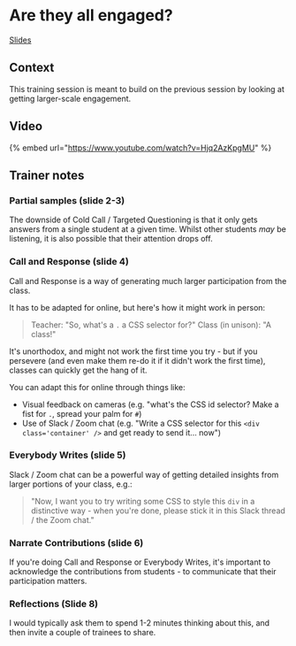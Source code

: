 # Are they all engaged?

[Slides](https://docs.google.com/presentation/d/1SZTGVjvDeN-L2J7Z7T1WCwOY0CaDXIrDy51OpBCiwPk/edit?usp=sharing)

## Context

This training session is meant to build on the previous session by looking at getting larger-scale engagement.

## Video

{% embed url="https://www.youtube.com/watch?v=Hjq2AzKpgMU" %}

## Trainer notes

### Partial samples (slide 2-3)

The downside of Cold Call / Targeted Questioning is that it only gets answers from a single student at a given time. Whilst other students _may_ be listening, it is also possible that their attention drops off.

### Call and Response (slide 4)

Call and Response is a way of generating much larger participation from the class.

It has to be adapted for online, but here's how it might work in person:

> Teacher: "So, what's a `.` a CSS selector for?" Class (in unison): "A class!"

It's unorthodox, and might not work the first time you try - but if you persevere (and even make them re-do it if it didn't work the first time), classes can quickly get the hang of it.

You can adapt this for online through things like:

* Visual feedback on cameras (e.g. "what's the CSS id selector? Make a fist for `.`, spread your palm for `#`)
* Use of Slack / Zoom chat (e.g. "Write a CSS selector for this `<div class='container' />` and get ready to send it... now")

### Everybody Writes (slide 5)

Slack / Zoom chat can be a powerful way of getting detailed insights from larger portions of your class, e.g.:

> "Now, I want you to try writing some CSS to style this `div` in a distinctive way - when you're done, please stick it in this Slack thread / the Zoom chat."

### Narrate Contributions (slide 6)

If you're doing Call and Response or Everybody Writes, it's important to acknowledge the contributions from students - to communicate that their participation matters.

### Reflections (Slide 8)

I would typically ask them to spend 1-2 minutes thinking about this, and then invite a couple of trainees to share.
